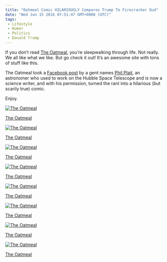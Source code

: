 ```yaml
---
title: "Oatmeal Comic HILARIOUSLY Compares Trump To Firecracker Dud"
date: "Wed Jun 15 2016 07:51:47 GMT+0000 (UTC)"
tags: 
 - Lifestyle
 - Humor
 - Politics
 - Donald Trump
---
```

<p><!-- Quick Adsense WordPress Plugin: http://quicksense.net/ --></p><p>If you don&#x2019;t read <a href="http://theoatmeal.com/comics/fireworks" onclick="__gaTracker(&apos;send&apos;, &apos;event&apos;, &apos;outbound-article&apos;, &apos;http://theoatmeal.com/comics/fireworks&apos;, &apos;The Oatmeal&apos;);">The Oatmeal</a>, you&#x2019;re sleepwalking through life. Not really. We all like what we like. But go check it out! It&#x2019;s an awesome site with tons of stuff like this.</p><p>The Oatmeal took a <a href="https://www.facebook.com/philplait/posts/10100602874891013" onclick="__gaTracker(&apos;send&apos;, &apos;event&apos;, &apos;outbound-article&apos;, &apos;https://www.facebook.com/philplait/posts/10100602874891013&apos;, &apos;Facebook post&apos;);">Facebook post</a> by a gent names <a href="https://twitter.com/BadAstronomer" onclick="__gaTracker(&apos;send&apos;, &apos;event&apos;, &apos;outbound-article&apos;, &apos;https://twitter.com/BadAstronomer&apos;, &apos;Phil Plait&apos;);">Phil Plait</a>, an astronomer who used to work on the Hubble Space Telescope and is now a science writer, and with his permission, turned the rant into a hilarious (but scarily true) comic.</p><p>Enjoy.</p><div id="attachment_137267" style="width: 710px" class="wp-caption aligncenter"><a href="//i0.wp.com/cdn.liberalamerica.org/wp-content/uploads/2016/06/12.png"><img class="size-full wp-image-137267" src="//i0.wp.com/cdn.liberalamerica.org/wp-content/uploads/2016/06/12.png?resize=700%2C475" alt=" The Oatmeal" srcset="//i0.wp.com/cdn.liberalamerica.org/wp-content/uploads/2016/06/12.png?resize=700%2C475 700w, //i0.wp.com/cdn.liberalamerica.org/wp-content/uploads/2016/06/12.png?resize=700%2C475 64w, //i0.wp.com/cdn.liberalamerica.org/wp-content/uploads/2016/06/12.png?resize=700%2C475 350w, //i0.wp.com/cdn.liberalamerica.org/wp-content/uploads/2016/06/12.png?resize=700%2C475 600w, //i0.wp.com/cdn.liberalamerica.org/wp-content/uploads/2016/06/12.png?resize=700%2C475 200w" sizes="(max-width: 700px) 100vw, 700px" data-recalc-dims="1"></a>
<p class="wp-caption-text"><a href="http://theoatmeal.com/comics/fireworks" onclick="__gaTracker(&apos;send&apos;, &apos;event&apos;, &apos;outbound-article&apos;, &apos;http://theoatmeal.com/comics/fireworks&apos;, &apos; The Oatmeal&apos;);"> The Oatmeal</a></p>
</div><div id="attachment_137266" style="width: 710px" class="wp-caption aligncenter"><a href="http://i1.wp.com/cdn.liberalamerica.org/wp-content/uploads/2016/06/2.png"><img class="size-full wp-image-137266" src="http://i1.wp.com/cdn.liberalamerica.org/wp-content/uploads/2016/06/2.png?resize=700%2C475" alt=" The Oatmeal" srcset="http://i1.wp.com/cdn.liberalamerica.org/wp-content/uploads/2016/06/2.png?resize=700%2C475 700w, http://i1.wp.com/cdn.liberalamerica.org/wp-content/uploads/2016/06/2.png?resize=700%2C475 64w, http://i1.wp.com/cdn.liberalamerica.org/wp-content/uploads/2016/06/2.png?resize=700%2C475 350w, http://i1.wp.com/cdn.liberalamerica.org/wp-content/uploads/2016/06/2.png?resize=700%2C475 600w, http://i1.wp.com/cdn.liberalamerica.org/wp-content/uploads/2016/06/2.png?resize=700%2C475 200w" sizes="(max-width: 700px) 100vw, 700px" data-recalc-dims="1"></a>
<p class="wp-caption-text"><a href="http://theoatmeal.com/comics/fireworks" onclick="__gaTracker(&apos;send&apos;, &apos;event&apos;, &apos;outbound-article&apos;, &apos;http://theoatmeal.com/comics/fireworks&apos;, &apos; The Oatmeal&apos;);"> The Oatmeal</a></p>
</div><div id="attachment_137265" style="width: 710px" class="wp-caption aligncenter"><a href="http://i1.wp.com/cdn.liberalamerica.org/wp-content/uploads/2016/06/3.png"><img class="size-full wp-image-137265" src="http://i1.wp.com/cdn.liberalamerica.org/wp-content/uploads/2016/06/3.png?resize=700%2C475" alt=" The Oatmeal" srcset="http://i1.wp.com/cdn.liberalamerica.org/wp-content/uploads/2016/06/3.png?resize=700%2C475 700w, http://i1.wp.com/cdn.liberalamerica.org/wp-content/uploads/2016/06/3.png?resize=700%2C475 64w, http://i1.wp.com/cdn.liberalamerica.org/wp-content/uploads/2016/06/3.png?resize=700%2C475 350w, http://i1.wp.com/cdn.liberalamerica.org/wp-content/uploads/2016/06/3.png?resize=700%2C475 600w, http://i1.wp.com/cdn.liberalamerica.org/wp-content/uploads/2016/06/3.png?resize=700%2C475 200w" sizes="(max-width: 700px) 100vw, 700px" data-recalc-dims="1"></a>
<p class="wp-caption-text"><a href="http://theoatmeal.com/comics/fireworks" onclick="__gaTracker(&apos;send&apos;, &apos;event&apos;, &apos;outbound-article&apos;, &apos;http://theoatmeal.com/comics/fireworks&apos;, &apos; The Oatmeal&apos;);"> The Oatmeal</a></p>
</div><div id="attachment_137264" style="width: 710px" class="wp-caption aligncenter"><a href="http://i1.wp.com/cdn.liberalamerica.org/wp-content/uploads/2016/06/4.png"><img class="size-full wp-image-137264" src="http://i1.wp.com/cdn.liberalamerica.org/wp-content/uploads/2016/06/4.png?resize=700%2C475" alt=" The Oatmeal" srcset="http://i1.wp.com/cdn.liberalamerica.org/wp-content/uploads/2016/06/4.png?resize=700%2C475 700w, http://i1.wp.com/cdn.liberalamerica.org/wp-content/uploads/2016/06/4.png?resize=700%2C475 64w, http://i1.wp.com/cdn.liberalamerica.org/wp-content/uploads/2016/06/4.png?resize=700%2C475 350w, http://i1.wp.com/cdn.liberalamerica.org/wp-content/uploads/2016/06/4.png?resize=700%2C475 600w, http://i1.wp.com/cdn.liberalamerica.org/wp-content/uploads/2016/06/4.png?resize=700%2C475 200w" sizes="(max-width: 700px) 100vw, 700px" data-recalc-dims="1"></a>
<p class="wp-caption-text"><a href="http://theoatmeal.com/comics/fireworks" onclick="__gaTracker(&apos;send&apos;, &apos;event&apos;, &apos;outbound-article&apos;, &apos;http://theoatmeal.com/comics/fireworks&apos;, &apos; The Oatmeal&apos;);"> The Oatmeal</a></p>
</div><div id="attachment_137263" style="width: 710px" class="wp-caption aligncenter"><a href="http://i2.wp.com/cdn.liberalamerica.org/wp-content/uploads/2016/06/5.png"><img class="size-full wp-image-137263" src="http://i2.wp.com/cdn.liberalamerica.org/wp-content/uploads/2016/06/5.png?resize=700%2C475" alt=" The Oatmeal" srcset="http://i2.wp.com/cdn.liberalamerica.org/wp-content/uploads/2016/06/5.png?resize=700%2C475 700w, http://i2.wp.com/cdn.liberalamerica.org/wp-content/uploads/2016/06/5.png?resize=700%2C475 64w, http://i2.wp.com/cdn.liberalamerica.org/wp-content/uploads/2016/06/5.png?resize=700%2C475 350w, http://i2.wp.com/cdn.liberalamerica.org/wp-content/uploads/2016/06/5.png?resize=700%2C475 600w, http://i2.wp.com/cdn.liberalamerica.org/wp-content/uploads/2016/06/5.png?resize=700%2C475 200w" sizes="(max-width: 700px) 100vw, 700px" data-recalc-dims="1"></a>
<p class="wp-caption-text"><a href="http://theoatmeal.com/comics/fireworks" onclick="__gaTracker(&apos;send&apos;, &apos;event&apos;, &apos;outbound-article&apos;, &apos;http://theoatmeal.com/comics/fireworks&apos;, &apos; The Oatmeal&apos;);"> The Oatmeal</a></p>
</div><p><!-- Quick Adsense WordPress Plugin: http://quicksense.net/ --></p><div id="attachment_137262" style="width: 710px" class="wp-caption aligncenter"><a href="//i0.wp.com/cdn.liberalamerica.org/wp-content/uploads/2016/06/6.png"><img class="size-full wp-image-137262" src="//i0.wp.com/cdn.liberalamerica.org/wp-content/uploads/2016/06/6.png?resize=700%2C475" alt=" The Oatmeal" srcset="//i0.wp.com/cdn.liberalamerica.org/wp-content/uploads/2016/06/6.png?resize=700%2C475 700w, //i0.wp.com/cdn.liberalamerica.org/wp-content/uploads/2016/06/6.png?resize=700%2C475 64w, //i0.wp.com/cdn.liberalamerica.org/wp-content/uploads/2016/06/6.png?resize=700%2C475 350w, //i0.wp.com/cdn.liberalamerica.org/wp-content/uploads/2016/06/6.png?resize=700%2C475 600w, //i0.wp.com/cdn.liberalamerica.org/wp-content/uploads/2016/06/6.png?resize=700%2C475 200w" sizes="(max-width: 700px) 100vw, 700px" data-recalc-dims="1"></a>
<p class="wp-caption-text"><a href="http://theoatmeal.com/comics/fireworks" onclick="__gaTracker(&apos;send&apos;, &apos;event&apos;, &apos;outbound-article&apos;, &apos;http://theoatmeal.com/comics/fireworks&apos;, &apos; The Oatmeal&apos;);"> The Oatmeal</a></p>
</div><div id="attachment_137261" style="width: 710px" class="wp-caption aligncenter"><a href="http://i2.wp.com/cdn.liberalamerica.org/wp-content/uploads/2016/06/7.png"><img class="size-full wp-image-137261" src="http://i2.wp.com/cdn.liberalamerica.org/wp-content/uploads/2016/06/7.png?resize=700%2C555" alt=" The Oatmeal" srcset="http://i2.wp.com/cdn.liberalamerica.org/wp-content/uploads/2016/06/7.png?resize=700%2C555 700w, http://i2.wp.com/cdn.liberalamerica.org/wp-content/uploads/2016/06/7.png?resize=700%2C555 64w, http://i2.wp.com/cdn.liberalamerica.org/wp-content/uploads/2016/06/7.png?resize=700%2C555 350w, http://i2.wp.com/cdn.liberalamerica.org/wp-content/uploads/2016/06/7.png?resize=700%2C555 600w" sizes="(max-width: 700px) 100vw, 700px" data-recalc-dims="1"></a>
<p class="wp-caption-text"><a href="http://theoatmeal.com/comics/fireworks" onclick="__gaTracker(&apos;send&apos;, &apos;event&apos;, &apos;outbound-article&apos;, &apos;http://theoatmeal.com/comics/fireworks&apos;, &apos; The Oatmeal&apos;);"> The Oatmeal</a></p>
</div><div id="attachment_137260" style="width: 710px" class="wp-caption aligncenter"><a href="http://i1.wp.com/cdn.liberalamerica.org/wp-content/uploads/2016/06/8.png"><img class="size-full wp-image-137260" src="http://i1.wp.com/cdn.liberalamerica.org/wp-content/uploads/2016/06/8.png?resize=700%2C626" alt=" The Oatmeal" srcset="http://i1.wp.com/cdn.liberalamerica.org/wp-content/uploads/2016/06/8.png?resize=700%2C626 700w, http://i1.wp.com/cdn.liberalamerica.org/wp-content/uploads/2016/06/8.png?resize=700%2C626 64w, http://i1.wp.com/cdn.liberalamerica.org/wp-content/uploads/2016/06/8.png?resize=700%2C626 350w, http://i1.wp.com/cdn.liberalamerica.org/wp-content/uploads/2016/06/8.png?resize=700%2C626 600w" sizes="(max-width: 700px) 100vw, 700px" data-recalc-dims="1"></a>
<p class="wp-caption-text"><a href="http://theoatmeal.com/comics/fireworks" onclick="__gaTracker(&apos;send&apos;, &apos;event&apos;, &apos;outbound-article&apos;, &apos;http://theoatmeal.com/comics/fireworks&apos;, &apos; The Oatmeal&apos;);"> The Oatmeal</a></p>
</div><div style="font-size:0px;height:0px;line-height:0px;margin:0;padding:0;clear:both"></div>